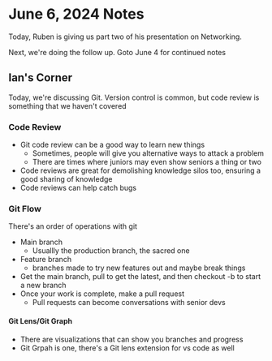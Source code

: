 # June 6, 2024 Notes

Today, Ruben is giving us part two of his presentation on Networking.

Next, we're doing the follow up. Goto June 4 for continued notes

## Ian's Corner

Today, we're discussing Git. Version control is common, but code review is something that we haven't covered

### Code Review

- Git code review can be a good way to learn new things
  - Sometimes, people will give you alternative ways to attack a problem
  - There are times where juniors may even show seniors a thing or two
- Code reviews are great for demolishing knowledge silos too, ensuring a good sharing of knowledge
- Code reviews can help catch bugs

### Git Flow

There's an order of operations with git

- Main branch
  - Usuallly the production branch, the sacred one
- Feature branch
  - branches made to try new features out and maybe break things
- Get the main branch, pull to get the latest, and then checkout -b to start a new branch
- Once your work is complete, make a pull request
  - Pull requests can become conversations with senior devs

#### Git Lens/Git Graph

- There are visualizations that can show you branches and progress
- Git Grpah is one, there's a Git lens extension for vs code as well
